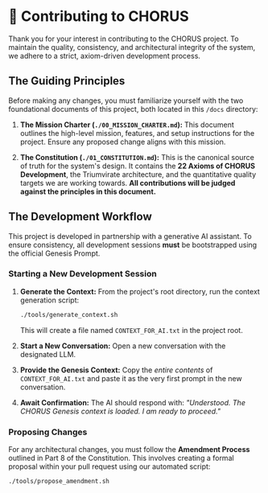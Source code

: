 # 🔱 Contributing to CHORUS

Thank you for your interest in contributing to the CHORUS project. To maintain the quality, consistency, and architectural integrity of the system, we adhere to a strict, axiom-driven development process.

## The Guiding Principles

Before making any changes, you must familiarize yourself with the two foundational documents of this project, both located in this `/docs` directory:

1.  **The Mission Charter (`./00_MISSION_CHARTER.md`):** This document outlines the high-level mission, features, and setup instructions for the project. Ensure any proposed change aligns with this mission.

2.  **The Constitution (`./01_CONSTITUTION.md`):** This is the canonical source of truth for the system's design. It contains the **22 Axioms of CHORUS Development**, the Triumvirate architecture, and the quantitative quality targets we are working towards. **All contributions will be judged against the principles in this document.**

## The Development Workflow

This project is developed in partnership with a generative AI assistant. To ensure consistency, all development sessions **must** be bootstrapped using the official Genesis Prompt.

### Starting a New Development Session

1.  **Generate the Context:** From the project's root directory, run the context generation script:

    ```bash
    ./tools/generate_context.sh
    ```

    This will create a file named `CONTEXT_FOR_AI.txt` in the project root.

2.  **Start a New Conversation:** Open a new conversation with the designated LLM.

3.  **Provide the Genesis Context:** Copy the _entire contents_ of `CONTEXT_FOR_AI.txt` and paste it as the very first prompt in the new conversation.

4.  **Await Confirmation:** The AI should respond with: _"Understood. The CHORUS Genesis context is loaded. I am ready to proceed."_

### Proposing Changes

For any architectural changes, you must follow the **Amendment Process** outlined in Part 8 of the Constitution. This involves creating a formal proposal within your pull request using our automated script:

```bash
./tools/propose_amendment.sh
```
